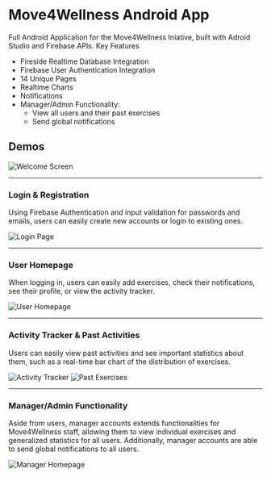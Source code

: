 # Move4Wellness Android App

Full Android Application for the Move4Wellness Iniative, built with Adroid Studio and Firebase APIs.
Key Features
* Fireside Realtime Database Integration
* Firebase User Authentication Integration
* 14 Unique Pages
* Realtime Charts
* Notifications
* Manager/Admin Functionality:
    * View all users and their past exercises
    * Send global notifications

## Demos

![Welcome Screen](Demo_Screenshots/WelcomePage.png)

---

### Login & Registration
Using Firebase Authentication and input validation for passwords and emails, users can easily create new accounts or login to existing ones.

![Login Page](Demo_Screenshots/LoginPage.png)

---

### User Homepage
When logging in, users can easily add exercises, check their notifications, see their profile, or view the activity tracker.

![User Homepage](Demo_Screenshots/UserHomepage.png)

---

### Activity Tracker & Past Activities
Users can easily view past activities and see important statistics about them, such as a real-time bar chart of the distribution of exercises.

![Activity Tracker](Demo_Screenshots/ActivityTracker.png) ![Past Exercises](Demo_Screenshots/ExerciseHistory.png)

---

### Manager/Admin Functionality
Aside from users, manager accounts extends functionalities for Move4Wellness staff, allowing them to view individual exercises and generalized statistics for all users. Additionally, manager accounts are able to send global notifications to all users.

![Manager Homepage](Demo_Screenshots/ManagerHomepage.png)



